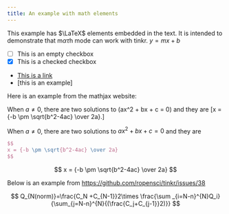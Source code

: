 ```yaml
---
title: An example with math elements
---
```



This example has $\LaTeX$ elements embedded in the
text. It is intended to demonstrate that m$\alpha\tau$h
mode can work with tinkr. $y = 
mx + b$

 - [ ] This is an empty checkbox
 - [x] This is a checked checkbox
 - [This is a link](https://ropensci.org)
 - \[this is an example\]

Here is an example from the mathjax website:

When $a \ne 0$, there are two solutions to \(ax^2 + bx + c = 0\) and they are
\[x = {-b \pm \sqrt{b^2-4ac} \over 2a}.\]


When $a \ne 0$, there are two solutions to $ax^2 + bx + c = 0$ and they are

```latex
$$
x = {-b \pm \sqrt{b^2-4ac} \over 2a}
$$
```


$$
x = {-b \pm \sqrt{b^2-4ac} \over 2a}
$$

Below is an example from https://github.com/ropensci/tinkr/issues/38

$$
Q_{N(norm)}=\frac{C_N +C_{N-1}}2\times 
\frac{\sum _{i=N-n}^{N}Q_i} {\sum_{j=N-n}^{N}{(\frac{C_j+C_{j-1}}2)}}
$$
